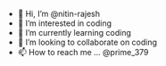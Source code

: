 - 👋 Hi, I’m @nitin-rajesh
- 👀 I’m interested in coding
- 🌱 I’m currently learning coding
- 💞️ I’m looking to collaborate on coding
- 📫 How to reach me ... @prime_379

<!---
nitin-rajesh/nitin-rajesh is a ✨ special ✨ repository because its `README.md` (this file) appears on your GitHub profile.
You can click the Preview link to take a look at your changes.
--->

